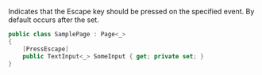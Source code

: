Indicates that the Escape key should be pressed on the specified event. By default occurs after the set.

```cs
public class SamplePage : Page<_>
{
    [PressEscape]
    public TextInput<_> SomeInput { get; private set; }
}
```